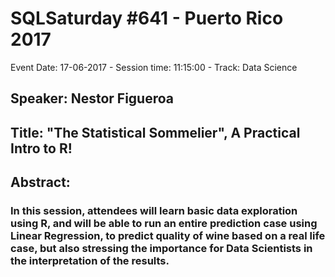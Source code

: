 # SQLSaturday #641 - Puerto Rico 2017
Event Date: 17-06-2017 - Session time: 11:15:00 - Track: Data Science
## Speaker: Nestor Figueroa
## Title: "The Statistical Sommelier", A Practical Intro to R!
## Abstract:
### In this session, attendees will learn basic data exploration using R, and will be able to run an entire prediction case using Linear Regression, to predict quality of wine based on a real life case, but also stressing the importance for Data Scientists in the interpretation of the results.
